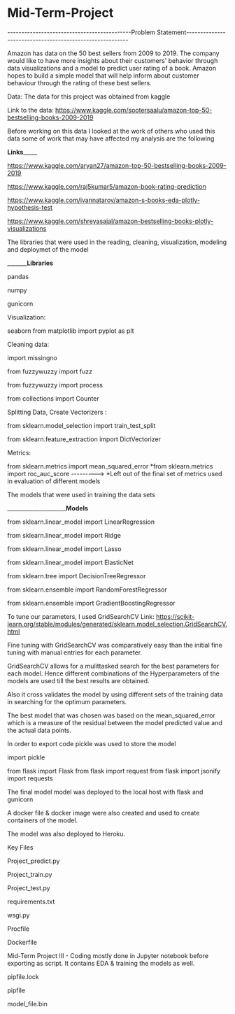 # Mid-Term-Project
--------------------------------------------Problem Statement---------------------------------------------------------

Amazon has data on the 50 best sellers from 2009 to 2019. The company would like to have more insights about their customers' behavior through data visualizations and a model to predict user rating of a book. 
Amazon hopes to build a simple model that will help inform about customer behaviour through the rating of these best sellers.

Data: The data for this project was obtained from kaggle 

Link to the data: https://www.kaggle.com/sootersaalu/amazon-top-50-bestselling-books-2009-2019

Before working on this data I looked at the work of others who used this data some of work that may have affected my analysis are the following 

__________Links_______________

https://www.kaggle.com/aryan27/amazon-top-50-bestselling-books-2009-2019

https://www.kaggle.com/raj5kumar5/amazon-book-rating-prediction

https://www.kaggle.com/ivannatarov/amazon-s-books-eda-plotly-hypothesis-test

https://www.kaggle.com/shreyasajal/amazon-bestselling-books-plotly-visualizations


The libraries that were used in the reading, cleaning, visualization, modeling and deploymet of the model 

___________________________________________________Libraries____________________________________________

pandas

numpy 

gunicorn

Visualization:

seaborn
from matplotlib import pyplot as plt

Cleaning data:

import missingno

from fuzzywuzzy import fuzz

from fuzzywuzzy import process

from collections import Counter

Splitting Data, Create Vectorizers :

from sklearn.model_selection import train_test_split

from sklearn.feature_extraction import DictVectorizer 

Metrics:

from sklearn.metrics import mean_squared_error
*from sklearn.metrics import roc_auc_score  ---------> *Left out of the final set of metrics used in evaluation of different models


The models that were used in training the data sets

_____________________________Models________

from sklearn.linear_model import LinearRegression

from sklearn.linear_model import Ridge

from sklearn.linear_model import Lasso

from sklearn.linear_model import ElasticNet

from sklearn.tree import DecisionTreeRegressor

from sklearn.ensemble import RandomForestRegressor

from sklearn.ensemble import GradientBoostingRegressor

To tune our parameters, I used GridSearchCV 
Link: https://scikit-learn.org/stable/modules/generated/sklearn.model_selection.GridSearchCV.html

Fine tuning with GridSearchCV was comparatively easy than the initial fine tuning with manual entries for each parameter.

GridSearchCV allows for a mulittasked search for the best parameters for each model. Hence different combinations of the Hyperparameters of the models are used till the best results are obtained.

Also it cross validates the model by using different sets of the training data in searching for the optimum parameters.

The best model that was chosen was based on the mean_squared_error which is a measure of the residual between the model predicted value and the actual data points.

In order to export code pickle was used to store the model

import pickle

from flask import Flask
from flask import request
from flask import jsonify
import requests

The final model model was deployed to the local host with flask and gunicorn 

A docker file & docker image were also created and used to create containers of the model.

The model was also deployed to Heroku.

Key Files 

Project_predict.py

Project_train.py

Project_test.py

requirements.txt

wsgi.py

Procfile

Dockerfile

Mid-Term Project III - Coding mostly done in Jupyter notebook before exporting as script. It contains EDA & training the models as well.

pipfile.lock

pipfile

model_file.bin




